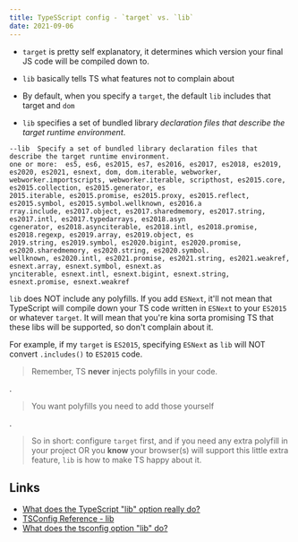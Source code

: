 ```yaml
---
title: TypeSScript config - `target` vs. `lib`
date: 2021-09-06
---
```


- `target` is pretty self explanatory, it determines which version your final JS code will be compiled down to.
- `lib` basically tells TS what features not to complain about
- By default, when you specify a `target`, the default `lib` includes that target and `dom`

- `lib` specifies a set of bundled library _declaration files that describe the target runtime environment_.

```
--lib  Specify a set of bundled library declaration files that describe the target runtime environment.
one or more:  es5, es6, es2015, es7, es2016, es2017, es2018, es2019, es2020, es2021, esnext, dom, dom.iterable, webworker,                          webworker.importscripts, webworker.iterable, scripthost, es2015.core, es2015.collection, es2015.generator, es                         2015.iterable, es2015.promise, es2015.proxy, es2015.reflect, es2015.symbol, es2015.symbol.wellknown, es2016.a                         rray.include, es2017.object, es2017.sharedmemory, es2017.string, es2017.intl, es2017.typedarrays, es2018.asyn                         cgenerator, es2018.asynciterable, es2018.intl, es2018.promise, es2018.regexp, es2019.array, es2019.object, es                         2019.string, es2019.symbol, es2020.bigint, es2020.promise, es2020.sharedmemory, es2020.string, es2020.symbol.                         wellknown, es2020.intl, es2021.promise, es2021.string, es2021.weakref, esnext.array, esnext.symbol, esnext.as                         ynciterable, esnext.intl, esnext.bigint, esnext.string, esnext.promise, esnext.weakref
```

`lib` does NOT include any polyfills. If you add `ESNext`, it'll not mean that TypeScript will compile down your TS code written in `ESNext` to your `ES2015` or whatever `target`. It will mean that you're kina sorta promising TS that these libs will be supported, so don't complain about it.

For example, if my `target` is `ES2015`, specifying `ESNext` as `lib` will NOT convert `.includes()` to `ES2015` code.

> Remember, TS **never** injects polyfills in your code.

.

> You want polyfills you need to add those yourself

.

> So in short: configure `target` first, and if you need any extra polyfill in your project OR you **know** your browser(s) will support this little extra feature, `lib` is how to make TS happy about it.

## Links

- [What does the TypeScript "lib" option really do?](https://stackoverflow.com/a/50987516/890814)
- [TSConfig Reference - lib](https://www.typescriptlang.org/tsconfig#lib)
- [What does the tsconfig option "lib" do?](https://stackoverflow.com/a/39306295/890814)
